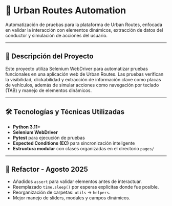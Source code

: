 # 🚦 Urban Routes Automation

Automatización de pruebas para la plataforma de Urban Routes, enfocada en validar la interacción con elementos dinámicos, extracción de datos del conductor y simulación de acciones del usuario.

---

## 📌 Descripción del Proyecto

Este proyecto utiliza Selenium WebDriver para automatizar pruebas funcionales en una aplicación web de Urban Routes. Las pruebas verifican la visibilidad, clickabilidad y extracción de información clave como placas de vehículos, además de simular acciones como navegación por teclado (TAB) y manejo de elementos dinámicos.

---

## 🛠️ Tecnologías y Técnicas Utilizadas

- **Python 3.11+**
- **Selenium WebDriver**
- **Pytest** para ejecución de pruebas
- **Expected Conditions (EC)** para sincronización inteligente
- **Estructura modular** con clases organizadas en el directorio `pages/`

---
## 🔧 Refactor - Agosto 2025

- Añadidos `assert` para validar elementos antes de interactuar.
- Reemplazado `time.sleep()` por esperas explícitas donde fue posible.
- Reorganización de carpetas: `utils` → `helpers`.
- Mejor manejo de sliders, modales y campos dinámicos.
